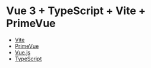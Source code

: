 # Vue 3 + TypeScript + Vite + PrimeVue

- [Vite](https://vite.dev)
- [PrimeVue](https://primevue.org)
- [Vue.js](https://vuejs.org)
- [TypeScript](https://www.typescriptlang.org)